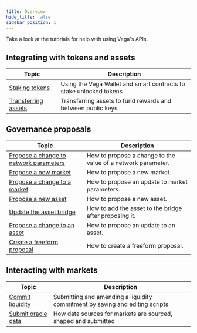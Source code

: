 ```yaml
---
title: Overview
hide_title: false
sidebar_position: 1
---
```

Take a look at the tutorials for help with using Vega's APIs.

## Integrating with tokens and assets
| Topic                                                                 |  Description                                                                                                        |
| ----------------------------------------------------------------------| -------------------------------------------------------------------------------------------------------- |
| [Staking tokens](./staking-tokens.md)               | Using the Vega Wallet and smart contracts to stake unlocked tokens |
| [Transferring assets](./transferring-assets.md)               | Transferring assets to fund rewards and between public keys |


## Governance proposals
| Topic                                                                 |  Description                                                                                                        |
| ----------------------------------------------------------------------| -------------------------------------------------------------------------------------------------------- |
| [Propose a change to network parameters](./proposals/network-parameter-proposal.md)        | How to propose a change to the value of a network parameter. |
| [Propose a new market](./proposals/new-market-proposal.md)        | How to propose a new market. |
| [Propose a change to a market](./proposals/update-market-proposal.md)        | How to propose an update to market parameters. |
| [Propose a new asset](./proposals/new-asset-proposal.md)        | How to propose a new asset. |
| [Update the asset bridge](./proposals/update-asset-bridge.md)        | How to add the asset to the bridge after proposing it. |
| [Propose a change to an asset](./proposals/update-asset-proposal.md)        | How to propose an update to an asset. |
| [Create a freeform proposal](./proposals/freeform-proposal.md)                     | How to create a freeform proposal. |

## Interacting with markets
| Topic                                                                 |  Description                                                                                                        |
| ----------------------------------------------------------------------| -------------------------------------------------------------------------------------------------------- |
| [Commit liquidity](./committing-liquidity.md)               | Submitting and amending a liquidity commitment by saving and editing scripts |
| [Submit oracle data](./using-oracle-data.md)               | How data sources for markets are sourced, shaped and submitted |